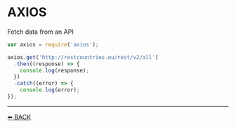# AXIOS

Fetch data from an API

```javascript
var axios = require('axios');

axios.get('http://restcountries.eu/rest/v2/all')
  .then((response) => {
    console.log(response);
  })
  .catch((error) => {
    console.log(error);
});
```

---
[:arrow_left: BACK](../README.md)